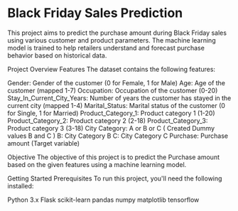 # Black Friday Sales Prediction
This project aims to predict the purchase amount during Black Friday sales using various customer and product parameters. The machine learning model is trained to help retailers understand and forecast purchase behavior based on historical data.

Project Overview
Features
The dataset contains the following features:

Gender: Gender of the customer (0 for Female, 1 for Male)
Age: Age of the customer (mapped 1-7)
Occupation: Occupation of the customer (0-20)
Stay_In_Current_City_Years: Number of years the customer has stayed in the current city (mapped 1-4)
Marital_Status: Marital status of the customer (0 for Single, 1 for Married)
Product_Category_1: Product category 1 (1-20)
Product_Category_2: Product category 2 (2-18)
Product_Category_3: Product category 3 (3-18)
City Category: A or B or C  ( Created Dummy values B and C )
B: City Category B
C: City Category C
Purchase: Purchase amount (Target variable)

Objective
The objective of this project is to predict the Purchase amount based on the given features using a machine learning model.

Getting Started
Prerequisites
To run this project, you'll need the following installed:

Python 3.x
Flask
scikit-learn
pandas
numpy
matplotlib
tensorflow


